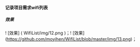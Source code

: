 #### 记录项目需求wifi列表
##### 效果
  ! [效果] ( WifiList/img/12.png )；! [效果] (https://github.com/moyihen/WifiList/blob/master/img/13.png)；



